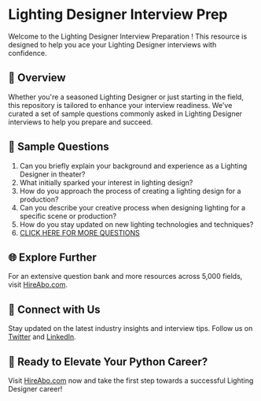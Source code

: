 # Lighting Designer Interview Prep

Welcome to the Lighting Designer Interview Preparation ! This resource is designed to help you ace your Lighting Designer interviews with confidence.

## 🚀 Overview

Whether you're a seasoned Lighting Designer or just starting in the field, this repository is tailored to enhance your interview readiness. We've curated a set of sample questions commonly asked in Lighting Designer interviews to help you prepare and succeed.

## 📝 Sample Questions

1. Can you briefly explain your background and experience as a Lighting Designer in theater?
2. What initially sparked your interest in lighting design?
3. How do you approach the process of creating a lighting design for a production?
4. Can you describe your creative process when designing lighting for a specific scene or production?
5. How do you stay updated on new lighting technologies and techniques?
6. [CLICK HERE FOR MORE QUESTIONS](https://hireabo.com/job/16_3_3/Lighting%20Designer)

## 🌐 Explore Further

For an extensive question bank and more resources across 5,000 fields, visit [HireAbo.com](https://www.hireabo.com).

## 📱 Connect with Us

Stay updated on the latest industry insights and interview tips. Follow us on [Twitter](https://twitter.com/hireabo) and [LinkedIn](https://www.linkedin.com/in/hire-abo-3609972a8/).

## 🚀 Ready to Elevate Your Python Career?

Visit [HireAbo.com](https://www.hireabo.com) now and take the first step towards a successful Lighting Designer career!
